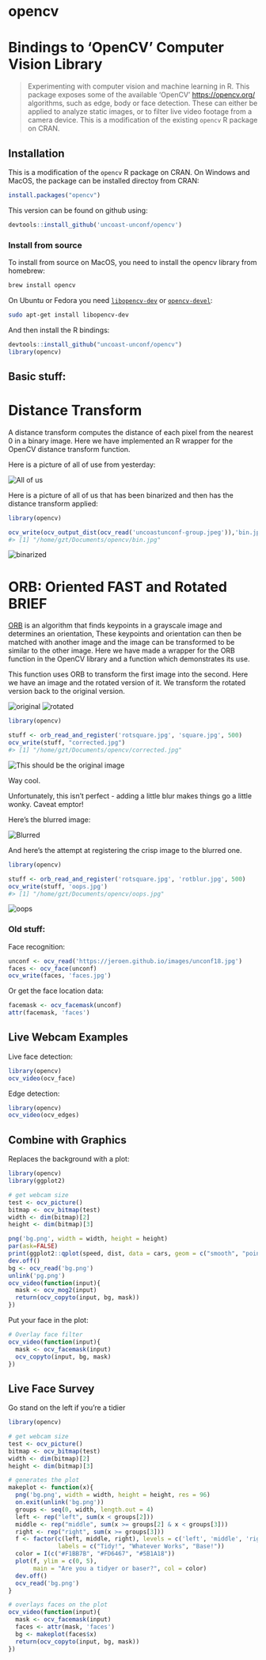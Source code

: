 
<!-- README.md is generated from README.Rmd. Please edit that file -->

# opencv

<!-- badges: start -->

<!-- badges: end -->

# Bindings to ‘OpenCV’ Computer Vision Library

> Experimenting with computer vision and machine learning in R. This
> package exposes some of the available ‘OpenCV’ <https://opencv.org/>
> algorithms, such as edge, body or face detection. These can either be
> applied to analyze static images, or to filter live video footage from
> a camera device. This is a modification of the existing `opencv` R
> package on CRAN.

## Installation

This is a modification of the `opencv` R package on CRAN. On Windows and
MacOS, the package can be installed directoy from CRAN:

``` r
install.packages("opencv")
```

This version can be found on github using:

``` r
devtools::install_github('uncoast-unconf/opencv')
```

### Install from source

To install from source on MacOS, you need to install the opencv library
from homebrew:

``` sh
brew install opencv
```

On Ubuntu or Fedora you need
[`libopencv-dev`](https://packages.debian.org/testing/libopencv-dev) or
[`opencv-devel`](https://apps.fedoraproject.org/packages/opencv-devel/):

``` sh
sudo apt-get install libopencv-dev
```

And then install the R bindings:

``` r
devtools::install_github("uncoast-unconf/opencv")
library(opencv)
```

## Basic stuff:

# Distance Transform

A distance transform computes the distance of each pixel from the
nearest 0 in a binary image. Here we have implemented an R wrapper for
the OpenCV distance transform function.

Here is a picture of all of use from yesterday:

![All of us](uncoastunconf-group.jpeg)

Here is a picture of all of us that has been binarized and then has the
distance transform applied:

``` r
library(opencv)

ocv_write(ocv_output_dist(ocv_read('uncoastunconf-group.jpeg')),'bin.jpg')
#> [1] "/home/gzt/Documents/opencv/bin.jpg"
```

![binarized](bin.jpg)

# ORB: Oriented FAST and Rotated BRIEF

[ORB](https://docs.opencv.org/3.0-beta/doc/py_tutorials/py_feature2d/py_orb/py_orb.html)
is an algorithm that finds keypoints in a grayscale image and determines
an orientation, These keypoints and orientation can then be matched with
another image and the image can be transformed to be similar to the
other image. Here we have made a wrapper for the ORB function in the
OpenCV library and a function which demonstrates its use.

This function uses ORB to transform the first image into the second.
Here we have an image and the rotated version of it. We transform the
rotated version back to the original version.

![original](square.jpg) ![rotated](rotsquare.jpg)

``` r
library(opencv)

stuff <- orb_read_and_register('rotsquare.jpg', 'square.jpg', 500)
ocv_write(stuff, "corrected.jpg")
#> [1] "/home/gzt/Documents/opencv/corrected.jpg"
```

![This should be the original image](corrected.jpg)

Way cool.

Unfortunately, this isn’t perfect - adding a little blur makes things go
a little wonky. Caveat emptor\!

Here’s the blurred image:

![Blurred](rotblur.jpg)

And here’s the attempt at registering the crisp image to the blurred
one.

``` r
library(opencv)

stuff <- orb_read_and_register('rotsquare.jpg', 'rotblur.jpg', 500)
ocv_write(stuff, 'oops.jpg')
#> [1] "/home/gzt/Documents/opencv/oops.jpg"
```

![oops](oops.jpg)

### Old stuff:

Face recognition:

``` r
unconf <- ocv_read('https://jeroen.github.io/images/unconf18.jpg')
faces <- ocv_face(unconf)
ocv_write(faces, 'faces.jpg')
```

Or get the face location data:

``` r
facemask <- ocv_facemask(unconf)
attr(facemask, 'faces')
```

## Live Webcam Examples

Live face detection:

``` r
library(opencv)
ocv_video(ocv_face)
```

Edge detection:

``` r
library(opencv)
ocv_video(ocv_edges)
```

## Combine with Graphics

Replaces the background with a plot:

``` r
library(opencv)
library(ggplot2)

# get webcam size
test <- ocv_picture()
bitmap <- ocv_bitmap(test)
width <- dim(bitmap)[2]
height <- dim(bitmap)[3]

png('bg.png', width = width, height = height)
par(ask=FALSE)
print(ggplot2::qplot(speed, dist, data = cars, geom = c("smooth", "point")))
dev.off()
bg <- ocv_read('bg.png')
unlink('pg.png')
ocv_video(function(input){
  mask <- ocv_mog2(input)
  return(ocv_copyto(input, bg, mask))
})
```

Put your face in the plot:

``` r
# Overlay face filter
ocv_video(function(input){
  mask <- ocv_facemask(input)
  ocv_copyto(input, bg, mask)
})
```

## Live Face Survey

Go stand on the left if you’re a tidier

``` r
library(opencv)

# get webcam size
test <- ocv_picture()
bitmap <- ocv_bitmap(test)
width <- dim(bitmap)[2]
height <- dim(bitmap)[3]

# generates the plot
makeplot <- function(x){
  png('bg.png', width = width, height = height, res = 96)
  on.exit(unlink('bg.png'))
  groups <- seq(0, width, length.out = 4)
  left <- rep("left", sum(x < groups[2]))
  middle <- rep("middle", sum(x >= groups[2] & x < groups[3]))
  right <- rep("right", sum(x >= groups[3]))
  f <- factor(c(left, middle, right), levels = c('left', 'middle', 'right'),
              labels = c("Tidy!", "Whatever Works", "Base!"))
  color = I(c("#F1BB7B", "#FD6467", "#5B1A18"))
  plot(f, ylim = c(0, 5),
       main = "Are you a tidyer or baser?", col = color)
  dev.off()
  ocv_read('bg.png')
}

# overlays faces on the plot
ocv_video(function(input){
  mask <- ocv_facemask(input)
  faces <- attr(mask, 'faces')
  bg <- makeplot(faces$x)
  return(ocv_copyto(input, bg, mask))
})
```
